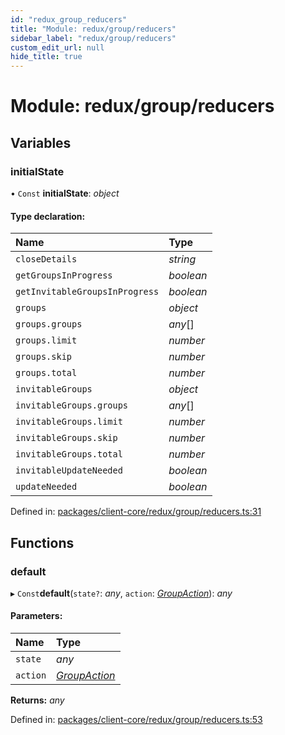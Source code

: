```yaml
---
id: "redux_group_reducers"
title: "Module: redux/group/reducers"
sidebar_label: "redux/group/reducers"
custom_edit_url: null
hide_title: true
---
```


# Module: redux/group/reducers

## Variables

### initialState

• `Const` **initialState**: *object*

#### Type declaration:

Name | Type |
:------ | :------ |
`closeDetails` | *string* |
`getGroupsInProgress` | *boolean* |
`getInvitableGroupsInProgress` | *boolean* |
`groups` | *object* |
`groups.groups` | *any*[] |
`groups.limit` | *number* |
`groups.skip` | *number* |
`groups.total` | *number* |
`invitableGroups` | *object* |
`invitableGroups.groups` | *any*[] |
`invitableGroups.limit` | *number* |
`invitableGroups.skip` | *number* |
`invitableGroups.total` | *number* |
`invitableUpdateNeeded` | *boolean* |
`updateNeeded` | *boolean* |

Defined in: [packages/client-core/redux/group/reducers.ts:31](https://github.com/xr3ngine/xr3ngine/blob/56376a778/packages/client-core/redux/group/reducers.ts#L31)

## Functions

### default

▸ `Const`**default**(`state?`: *any*, `action`: [*GroupAction*](redux_group_actions.md#groupaction)): *any*

#### Parameters:

Name | Type |
:------ | :------ |
`state` | *any* |
`action` | [*GroupAction*](redux_group_actions.md#groupaction) |

**Returns:** *any*

Defined in: [packages/client-core/redux/group/reducers.ts:53](https://github.com/xr3ngine/xr3ngine/blob/56376a778/packages/client-core/redux/group/reducers.ts#L53)
